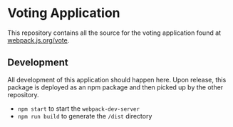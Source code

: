 # Voting Application

This repository contains all the source for the voting application found at [webpack.js.org/vote][1].


## Development

All development of this application should happen here. Upon release, this package is deployed as an
npm package and then picked up by the other repository.

- `npm start` to start the `webpack-dev-server`
- `npm run build` to generate the `/dist` directory


[1]: https://webpack.js.org/vote